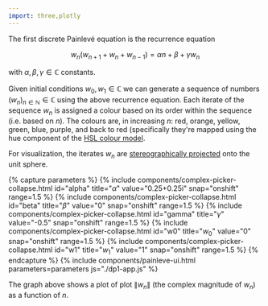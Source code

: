 ```yaml
---
import: three,plotly
---
```


The first discrete Painlevé equation is the recurrence equation

$$
w_n(w_{n+1}+w_n+w_{n-1})=\alpha n +\beta +\gamma w_n
$$

with $\alpha,\beta,\gamma\in\mathbb C$ constants.

Given initial conditions $w_0,w_1\in\mathbb C$ we can generate a sequence of numbers $(w_n)_{n\in\mathbb{N}}\in\mathbb C$ using the above recurrence equation. Each iterate of the sequence $w_n$ is assigned a colour based
on its order within the sequence (i.e. based on $n$). The colours are, in increasing $n$: red, orange, yellow,
green, blue, purple, and back to red (specifically they're mapped using the hue component of the [HSL colour model](https://en.wikipedia.org/wiki/HSL_and_HSV).

For visualization, the iterates $w_n$ are [stereographically projected]("https://en.wikipedia.org/wiki/Stereographic_projection") onto the unit sphere.

{% capture parameters %}
{% include components/complex-picker-collapse.html id="alpha" title="$\alpha$" value="0.25+0.25i" snap="onshift" range=1.5 %}
{% include components/complex-picker-collapse.html id="beta" title="$\beta$" value="0" snap="onshift" range=1.5 %}
{% include components/complex-picker-collapse.html id="gamma" title="$\gamma$" value="-0.5" snap="onshift" range=1.5 %}
{% include components/complex-picker-collapse.html id="w0" title="$w_0$" value="0" snap="onshift" range=1.5 %}
{% include components/complex-picker-collapse.html id="w1" title="$w_1$" value="1" snap="onshift" range=1.5 %}
{% endcapture %}
{% include components/painleve-ui.html parameters=parameters js="./dp1-app.js" %}

The graph above shows a plot of plot $\|w_n\|$ (the complex magnitude of $w_n$) as a function of $n$.